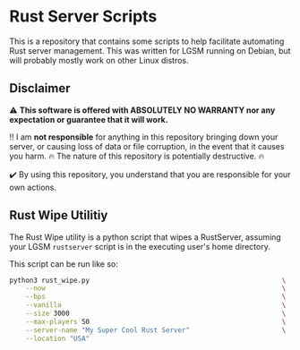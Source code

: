 # Rust Server Scripts

This is a repository that contains some scripts to help facilitate automating Rust server management.
This was written for LGSM running on Debian, but will probably mostly work on other Linux distros.

## Disclaimer

:warning: **This software is offered with ABSOLUTELY NO WARRANTY nor any expectation or guarantee that it will work.**

:bangbang: I am **not responsible** for anything in this repository bringing down your server, or causing loss of data or file corruption, in the event that it causes you harm.
:fire: The nature of this repository is potentially destructive. :fire:

:heavy_check_mark: By using this repository, you understand that you are responsible for your own actions.

## Rust Wipe Utilitiy

The Rust Wipe utility is a python script that wipes a RustServer, assuming your LGSM `rustserver` script is in the executing user's home directory.

This script can be run like so:
```bash
python3 rust_wipe.py                                                \
    --now                                                           \
    --bps                                                           \
    --vanilla                                                       \
    --size 3000                                                     \
    --max-players 50                                                \
    --server-name "My Super Cool Rust Server"                       \
    --location "USA"                                                
```
